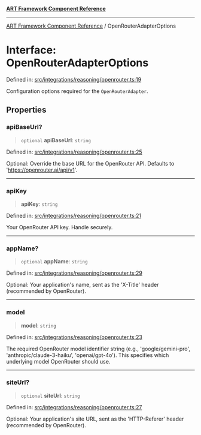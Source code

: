 [**ART Framework Component Reference**](../README.md)

***

[ART Framework Component Reference](../README.md) / OpenRouterAdapterOptions

# Interface: OpenRouterAdapterOptions

Defined in: [src/integrations/reasoning/openrouter.ts:19](https://github.com/hashangit/ART/blob/e4c184bd9ffa5ef078ee6a88704f24584b173411/src/integrations/reasoning/openrouter.ts#L19)

Configuration options required for the `OpenRouterAdapter`.

## Properties

### apiBaseUrl?

> `optional` **apiBaseUrl**: `string`

Defined in: [src/integrations/reasoning/openrouter.ts:25](https://github.com/hashangit/ART/blob/e4c184bd9ffa5ef078ee6a88704f24584b173411/src/integrations/reasoning/openrouter.ts#L25)

Optional: Override the base URL for the OpenRouter API. Defaults to 'https://openrouter.ai/api/v1'.

***

### apiKey

> **apiKey**: `string`

Defined in: [src/integrations/reasoning/openrouter.ts:21](https://github.com/hashangit/ART/blob/e4c184bd9ffa5ef078ee6a88704f24584b173411/src/integrations/reasoning/openrouter.ts#L21)

Your OpenRouter API key. Handle securely.

***

### appName?

> `optional` **appName**: `string`

Defined in: [src/integrations/reasoning/openrouter.ts:29](https://github.com/hashangit/ART/blob/e4c184bd9ffa5ef078ee6a88704f24584b173411/src/integrations/reasoning/openrouter.ts#L29)

Optional: Your application's name, sent as the 'X-Title' header (recommended by OpenRouter).

***

### model

> **model**: `string`

Defined in: [src/integrations/reasoning/openrouter.ts:23](https://github.com/hashangit/ART/blob/e4c184bd9ffa5ef078ee6a88704f24584b173411/src/integrations/reasoning/openrouter.ts#L23)

The required OpenRouter model identifier string (e.g., 'google/gemini-pro', 'anthropic/claude-3-haiku', 'openai/gpt-4o'). This specifies which underlying model OpenRouter should use.

***

### siteUrl?

> `optional` **siteUrl**: `string`

Defined in: [src/integrations/reasoning/openrouter.ts:27](https://github.com/hashangit/ART/blob/e4c184bd9ffa5ef078ee6a88704f24584b173411/src/integrations/reasoning/openrouter.ts#L27)

Optional: Your application's site URL, sent as the 'HTTP-Referer' header (recommended by OpenRouter).
